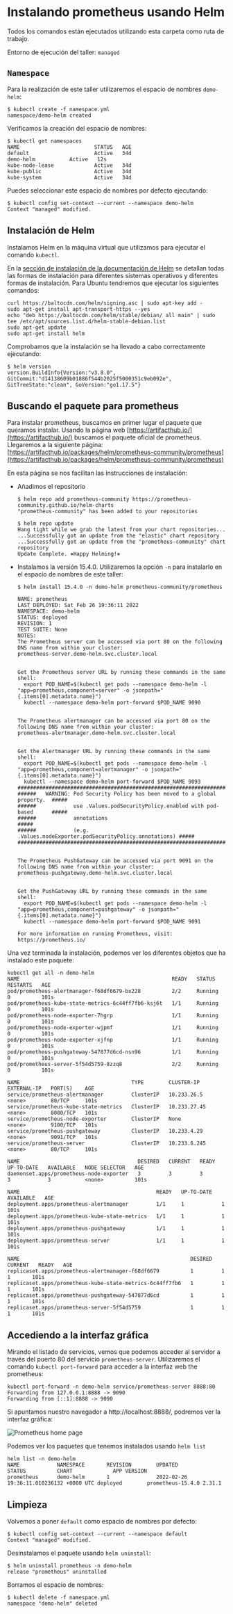 # Instalando prometheus usando Helm

Todos los comandos están ejecutados utilizando esta carpeta como ruta de trabajo.

Entorno de ejecución del taller: `managed`

## `Namespace`

Para la realización de este taller utilizaremos el espacio de nombres `demo-helm`:

```shell
$ kubectl create -f namespace.yml
namespace/demo-helm created
```

Verificamos la creación del espacio de nombres:

```shell
$ kubectl get namespaces
NAME                        STATUS   AGE
default                     Active   34d
demo-helm           Active   12s
kube-node-lease             Active   34d
kube-public                 Active   34d
kube-system                 Active   34d
```

Puedes seleccionar este espacio de nombres por defecto ejecutando:

```shell
$ kubectl config set-context --current --namespace demo-helm
Context "managed" modified.
```
## Instalación de Helm

Instalamos Helm en la máquina virtual que utilizamos para ejecutar el comando `kubectl`.

En la [sección de instalación de la documentación de Helm](https://helm.sh/docs/intro/install/)
se detallan todas las formas de instalación para diferentes sistemas operativos y diferentes
formas de instalación. Para Ubuntu tendremos que ejecutar los siguientes comandos:

```shell
curl https://baltocdn.com/helm/signing.asc | sudo apt-key add -
sudo apt-get install apt-transport-https --yes
echo "deb https://baltocdn.com/helm/stable/debian/ all main" | sudo tee /etc/apt/sources.list.d/helm-stable-debian.list
sudo apt-get update
sudo apt-get install helm
```

Comprobamos que la instalación se ha llevado a cabo correctamente ejecutando:

```shell
$ helm version
version.BuildInfo{Version:"v3.8.0", GitCommit:"d14138609b01886f544b2025f5000351c9eb092e", GitTreeState:"clean", GoVersion:"go1.17.5"}
```

## Buscando el paquete para prometheus

Para instalar prometheus, buscamos en primer lugar el paquete que queramos instalar.
Usando la página web [https://artifacthub.io/](https://artifacthub.io/) buscamos
el paquete oficial de prometheus. Llegaremos a la siguiente página: 
[https://artifacthub.io/packages/helm/prometheus-community/prometheus](https://artifacthub.io/packages/helm/prometheus-community/prometheus)

En esta página se nos facilitan las instrucciones de instalación:

* Añadimos el repositorio
  ```shell
  $ helm repo add prometheus-community https://prometheus-community.github.io/helm-charts
  "prometheus-community" has been added to your repositories
  
  $ helm repo update
  Hang tight while we grab the latest from your chart repositories...
  ...Successfully got an update from the "elastic" chart repository
  ...Successfully got an update from the "prometheus-community" chart repository
  Update Complete. ⎈Happy Helming!⎈
  ```
* Instalamos la versión 15.4.0. Utilizaremos la opción `-n` para instalarlo en el espacio de nombres
  de este taller:
  ```shell
  $ helm install 15.4.0 -n demo-helm prometheus-community/prometheus

  NAME: prometheus
  LAST DEPLOYED: Sat Feb 26 19:36:11 2022
  NAMESPACE: demo-helm
  STATUS: deployed
  REVISION: 1
  TEST SUITE: None
  NOTES:
  The Prometheus server can be accessed via port 80 on the following DNS name from within your cluster:     
  prometheus-server.demo-helm.svc.cluster.local


  Get the Prometheus server URL by running these commands in the same shell:
    export POD_NAME=$(kubectl get pods --namespace demo-helm -l "app=prometheus,component=server" -o jsonpath="{.items[0].metadata.name}")
    kubectl --namespace demo-helm port-forward $POD_NAME 9090


  The Prometheus alertmanager can be accessed via port 80 on the following DNS name from within your cluster:
  prometheus-alertmanager.demo-helm.svc.cluster.local


  Get the Alertmanager URL by running these commands in the same shell:
    export POD_NAME=$(kubectl get pods --namespace demo-helm -l "app=prometheus,component=alertmanager" -o jsonpath="{.items[0].metadata.name}")
    kubectl --namespace demo-helm port-forward $POD_NAME 9093
  #################################################################################
  ######   WARNING: Pod Security Policy has been moved to a global property.  #####
  ######            use .Values.podSecurityPolicy.enabled with pod-based      #####
  ######            annotations                                               #####
  ######            (e.g. .Values.nodeExporter.podSecurityPolicy.annotations) #####
  #################################################################################


  The Prometheus PushGateway can be accessed via port 9091 on the following DNS name from within your cluster:
  prometheus-pushgateway.demo-helm.svc.cluster.local


  Get the PushGateway URL by running these commands in the same shell:
    export POD_NAME=$(kubectl get pods --namespace demo-helm -l "app=prometheus,component=pushgateway" -o jsonpath="{.items[0].metadata.name}")
    kubectl --namespace demo-helm port-forward $POD_NAME 9091

  For more information on running Prometheus, visit:
  https://prometheus.io/
  ```

Una vez terminada la instalación, podemos ver los diferentes objetos que ha instalado este
paquete:

```shell
kubectl get all -n demo-helm
NAME                                                 READY   STATUS    RESTARTS   AGE
pod/prometheus-alertmanager-f68df6679-bx228          2/2     Running   0          101s
pod/prometheus-kube-state-metrics-6c44ff7fb6-ksj6t   1/1     Running   0          101s
pod/prometheus-node-exporter-7hgrp                   1/1     Running   0          101s
pod/prometheus-node-exporter-wjpmf                   1/1     Running   0          101s
pod/prometheus-node-exporter-xjfnp                   1/1     Running   0          101s
pod/prometheus-pushgateway-547877d6cd-nsn96          1/1     Running   0          101s
pod/prometheus-server-5f54d5759-8zzq8                2/2     Running   0          101s

NAME                                    TYPE        CLUSTER-IP     EXTERNAL-IP   PORT(S)    AGE
service/prometheus-alertmanager         ClusterIP   10.233.26.5    <none>        80/TCP     101s
service/prometheus-kube-state-metrics   ClusterIP   10.233.27.45   <none>        8080/TCP   101s
service/prometheus-node-exporter        ClusterIP   None           <none>        9100/TCP   101s
service/prometheus-pushgateway          ClusterIP   10.233.4.29    <none>        9091/TCP   101s
service/prometheus-server               ClusterIP   10.233.6.245   <none>        80/TCP     101s

NAME                                      DESIRED   CURRENT   READY   UP-TO-DATE   AVAILABLE   NODE SELECTOR   AGE
daemonset.apps/prometheus-node-exporter   3         3         3       3            3           <none>          101s

NAME                                            READY   UP-TO-DATE   AVAILABLE   AGE
deployment.apps/prometheus-alertmanager         1/1     1            1           101s
deployment.apps/prometheus-kube-state-metrics   1/1     1            1           101s
deployment.apps/prometheus-pushgateway          1/1     1            1           101s
deployment.apps/prometheus-server               1/1     1            1           101s

NAME                                                       DESIRED   CURRENT   READY   AGE
replicaset.apps/prometheus-alertmanager-f68df6679          1         1         1       101s
replicaset.apps/prometheus-kube-state-metrics-6c44ff7fb6   1         1         1       101s
replicaset.apps/prometheus-pushgateway-547877d6cd          1         1         1       101s
replicaset.apps/prometheus-server-5f54d5759                1         1         1       101s
```

## Accediendo a la interfaz gráfica

Mirando el listado de servicios, vemos que podemos acceder al servidor a través del puerto 
80 del servicio `prometheus-server`. Utilizaremos el comando `kubectl port-forward` para 
acceder a la interfaz web the prometheus:

```shell
kubectl port-forward -n demo-helm service/prometheus-server 8888:80
Forwarding from 127.0.0.1:8888 -> 9090
Forwarding from [::1]:8888 -> 9090
```

Si apuntamos nuestro navegador a http://localhost:8888/, podremos ver la interfaz gráfica:

![Prometheus home page](./prometheus-home-page.png)

Podemos ver los paquetes que tenemos instalados usando `helm list`

```shell
helm list -n demo-helm
NAME            NAMESPACE       REVISION        UPDATED                                 STATUS          CHART             APP VERSION
prometheus      demo-helm       1               2022-02-26 19:36:11.010236132 +0000 UTC deployed        prometheus-15.4.0 2.31.1
```

## Limpieza

Volvemos a poner `default` como espacio de nombres por defecto:

```shell
$ kubectl config set-context --current --namespace default
Context "managed" modified.
```

Desinstalamos el paquete usando `helm uninstall`:

```shell
$ helm uninstall prometheus -n demo-helm
release "prometheus" uninstalled
```

Borramos el espacio de nombres:

```shell
$ kubectl delete -f namespace.yml
namespace "demo-helm" deleted
```